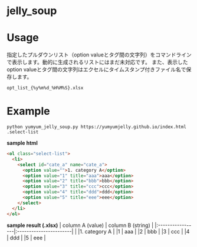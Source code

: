 # jelly_soup

# Usage
指定したプルダウンリスト（option valueとタグ間の文字列）をコマンドラインで表示します。動的に生成されるリストにはまだ未対応です。
また、表示したoption valueとタグ間の文字列はエクセルにタイムスタンプ付きファイル名で保存します。
```
opt_list_{%y%m%d_%H%M%S}.xlsx
```

# Example

```
python yumyum_jelly_soup.py https://yumyumjelly.github.io/index.html .select-list
```

**sample html**

```html
<ol class="select-list">
  <li>
    <select id="cate_a" name="cate_a">
      <option value="">1. category A</option>
      <option value="1" title="aaa">aaa</option>
      <option value="2" title="bbb">bbb</option>
      <option value="3" title="ccc">ccc</option>
      <option value="4" title="ddd">ddd</option>
      <option value="5" title="eee">eee</option>
    </select>
  </li>
</ol>
```

**sample result (.xlsx)**
| column A (value) | column B (string)      |
|:-----------------|:-----------------------|
|                  |1. category A           |
|1                 | aaa                    |
|2                 | bbb                    |
|3                 | ccc                    |
|4                 | ddd                    |
|5                 | eee                    |
